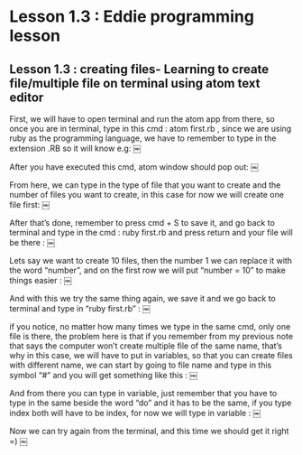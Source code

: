 # Lesson 1.3 : Eddie programming lesson

## Lesson 1.3 : creating files- Learning to create file/multiple file on terminal using atom text editor

First, we will have to open terminal and run the atom app from there, so once you are in terminal, type in this cmd : atom first.rb , since we are using ruby as the programming language, we have to remember to type in the extension .RB so it will know e.g:
￼

After you have executed this cmd, atom window should pop out:
￼

From here, we can type in the type of file that you want to create and the number of files you want to create, in this case for now we will create one file first:
￼

After that’s done, remember to press cmd + S to save it, and go back to terminal and type in the cmd : ruby first.rb and press return and your file will be there :
￼

Lets say we want to create 10 files, then the number 1 we can replace it with the word “number”, and on the first row we will put “number = 10” to make things easier :
￼

And with this we try the same thing again, we save it and we go back to terminal and type in “ruby first.rb” :
￼

if you notice, no matter how many times we type in the same cmd, only one file is there,  the problem here is that if you remember from my previous note that says the computer won’t create multiple file of the same name, that’s why in this case, we will have to put in variables, so that you can create files with different name, we can start by going to file name and type in this symbol “#” and you will get something like this :
￼

And from there you can type in variable, just remember that you have to type in the same beside the word “do” and it has to be the same, if you type index both will have to be index, for now we will type in variable :
￼

Now we can try again from the terminal, and this time we should get it right =)
￼
